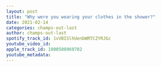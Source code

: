 ```yaml
---
layout: post
title: "Why were you wearing your clothes in the shower?"
date: 2021-02-14
categories: champs-out-last
author: champs-out-last
spotify_track_id: 1vVBISlhUenbWRTCZYRJGc
youtube_video_id: 
apple_track_id: 1000508969702
youtube_metadata: 
---
```

